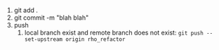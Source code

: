 1. git add .
2. git commit -m "blah blah"
3. push
	1. local branch exist and remote branch does not exist: `git push --set-upstream origin rho_refactor`